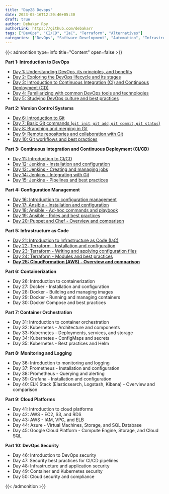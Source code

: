 ```yaml
---
title: "Day28 Devops"
date: 2023-05-16T12:20:46+05:30
draft: true
author: Debakar Roy
authorLink: https://github.com/debakarr
tags: ["DevOps", "CI/CD", "IaC", "Terraform", "Alternatives"]
categories: ["DevOps", "Software Development", "Automation", "Infrastructure", "IaC", "Terraform", "Pulumi"]
---
```


{{< admonition type=info title="Content" open=false >}}

**Part 1: Introduction to DevOps**

*   [Day 1: Understanding DevOps, its principles, and benefits](day1-devops)
*   [Day 2: Exploring the DevOps lifecycle and its stages](/posts/devops/day2-devops)
*   [Day 3: Introduction to Continuous Integration (CI) and Continuous Deployment (CD)](/posts/devops/day3-devops)
*   [Day 4: Familiarizing with common DevOps tools and technologies](/posts/devops/day4-devops)
*   [Day 5: Studying DevOps culture and best practices](/posts/devops/day5-devops)

**Part 2: Version Control Systems**

*   [Day 6: Introduction to Git](/posts/devops/day6-devops)
*   [Day 7: Basic Git commands (`git init`, `git add`, `git commit`, `git status`)](/posts/devops/day7-devops)
*   [Day 8: Branching and merging in Git](/posts/devops/day8-devops)
*   [Day 9: Remote repositories and collaboration with Git](/posts/devops/day9-devops)
*   [Day 10: Git workflows and best practices](/posts/devops/day10-devops)

**Part 3: Continuous Integration and Continuous Deployment (CI/CD)**

*   [Day 11: Introduction to CI/CD](/posts/devops/day11-devops)
*   [Day 12: Jenkins - Installation and configuration](/posts/devops/day12-devops)
*   [Day 13: Jenkins - Creating and managing jobs](/posts/devops/day13-devops)
*   [Day 14: Jenkins - Integrating with Git](/posts/devops/day14-devops)
*   [Day 15: Jenkins - Pipelines and best practices](/posts/devops/day15-devops)

**Part 4: Configuration Management**

*   [Day 16: Introduction to configuration management](/posts/devops/day16-devops)
*   [Day 17: Ansible - Installation and configuration](/posts/devops/day17-devops)
*   [Day 18: Ansible - Ad-hoc commands and playbook](/posts/devops/day18-devops)
*   [Day 19: Ansible - Roles and best practices](/posts/devops/day19-devops)
*   [Day 20: Puppet and Chef - Overview and comparison](/posts/devops/day20-devops)

**Part 5: Infrastructure as Code**

*   [Day 21: Introduction to Infrastructure as Code (IaC)](/posts/devops/day21-devops)
*   [Day 22: Terraform - Installation and configuration](/posts/devops/day22-devops)
*   [Day 23: Terraform - Writing and applying configuration files](/posts/devops/day23-devops)
*   [Day 24: Terraform - Modules and best practices](/posts/devops/day24-devops)
*   **[Day 25: CloudFormation (AWS) - Overview and comparison](/posts/devops/day25-devops)**

**Part 6: Containerization**

*   Day 26: Introduction to containerization
*   Day 27: Docker - Installation and configuration
*   Day 28: Docker - Building and managing images
*   Day 29: Docker - Running and managing containers
*   Day 30: Docker Compose and best practices

**Part 7: Container Orchestration**

*   Day 31: Introduction to container orchestration
*   Day 32: Kubernetes - Architecture and components
*   Day 33: Kubernetes - Deployments, services, and storage
*   Day 34: Kubernetes - ConfigMaps and secrets
*   Day 35: Kubernetes - Best practices and Helm

**Part 8: Monitoring and Logging**

*   Day 36: Introduction to monitoring and logging
*   Day 37: Prometheus - Installation and configuration
*   Day 38: Prometheus - Querying and alerting
*   Day 39: Grafana - Installation and configuration
*   Day 40: ELK Stack (Elasticsearch, Logstash, Kibana) - Overview and comparison

**Part 9: Cloud Platforms**

*   Day 41: Introduction to cloud platforms
*   Day 42: AWS - EC2, S3, and RDS
*   Day 43: AWS - IAM, VPC, and ELB
*   Day 44: Azure - Virtual Machines, Storage, and SQL Database
*   Day 45: Google Cloud Platform - Compute Engine, Storage, and Cloud SQL

**Part 10: DevOps Security**

*   Day 46: Introduction to DevOps security
*   Day 47: Security best practices for CI/CD pipelines
*   Day 48: Infrastructure and application security
*   Day 49: Container and Kubernetes security
*   Day 50: Cloud security and compliance

{{< /admonition >}}

